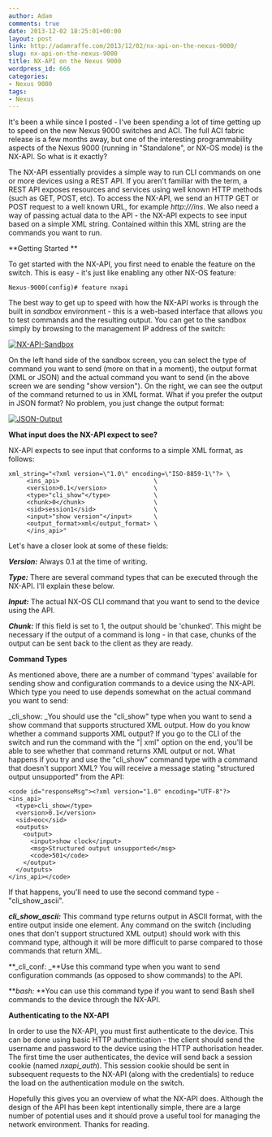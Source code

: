 ```yaml
---
author: Adam
comments: true
date: 2013-12-02 18:25:01+00:00
layout: post
link: http://adamraffe.com/2013/12/02/nx-api-on-the-nexus-9000/
slug: nx-api-on-the-nexus-9000
title: NX-API on the Nexus 9000
wordpress_id: 666
categories:
- Nexus 9000
tags:
- Nexus
---
```


It's been a while since I posted - I've been spending a lot of time getting up to speed on the new Nexus 9000 switches and ACI. The full ACI fabric release is a few months away, but one of the interesting programmability aspects of the Nexus 9000 (running in "Standalone", or NX-OS mode) is the NX-API. So what is it exactly?<!-- more -->

The NX-API essentially provides a simple way to run CLI commands on one or more devices using a REST API. If you aren't familiar with the term, a REST API exposes resources and services using well known HTTP methods (such as GET, POST, etc). To access the NX-API, we send an HTTP GET or POST request to a well known URL, for example _http://<switch-ip>/ins_. We also need a way of passing actual data to the API - the NX-API expects to see input based on a simple XML string. Contained within this XML string are the commands you want to run.

**Getting Started
**

To get started with the NX-API, you first need to enable the feature on the switch. This is easy - it's just like enabling any other NX-OS feature:

    
    Nexus-9000(config)# feature nxapi


The best way to get up to speed with how the NX-API works is through the built in _sandbox_ environment - this is a web-based interface that allows you to test commands and the resulting output. You can get to the sandbox simply by browsing to the management IP address of the switch:

[![NX-API-Sandbox](http://adamraffe.files.wordpress.com/2013/11/nx-api-sandbox.png?w=550)](http://adamraffe.files.wordpress.com/2013/11/nx-api-sandbox.png)

On the left hand side of the sandbox screen, you can select the type of command you want to send (more on that in a moment), the output format (XML or JSON) and the actual command you want to send (in the above screen we are sending "show version"). On the right, we can see the output of the command returned to us in XML format. What if you prefer the output in JSON format? No problem, you just change the output format:

[![JSON-Output](http://adamraffe.files.wordpress.com/2013/11/json-output.png?w=550)](http://adamraffe.files.wordpress.com/2013/11/json-output.png)

**What input does the NX-API expect to see?**

NX-API expects to see input that conforms to a simple XML format, as follows:

    
    xml_string="<?xml version=\"1.0\" encoding=\"ISO-8859-1\"?> \
         <ins_api>                          \
         <version>0.1</version>             \
         <type>"cli_show"</type>            \
         <chunk>0</chunk>                   \
         <sid>session1</sid>                \
         <input>"show version"</input>      \
         <output_format>xml</output_format> \
         </ins_api>"


Let's have a closer look at some of these fields:

**_Version:_** Always 0.1 at the time of writing.

**_Type:_** There are several command types that can be executed through the NX-API. I'll explain these below.

**_Input:_** The actual NX-OS CLI command that you want to send to the device using the API.

**_Chunk:_** If this field is set to 1, the output should be 'chunked'. This might be necessary if the output of a command is long - in that case, chunks of the output can be sent back to the client as they are ready.

**Command Types**

As mentioned above, there are a number of command 'types' available for sending show and configuration commands to a device using the NX-API. Which type you need to use depends somewhat on the actual command you want to send:

_cli_show: _You should use the "cli_show" type when you want to send a show command that supports structured XML output. How do you know whether a command supports XML output? If you go to the CLI of the switch and run the command with the "| xml" option on the end, you'll be able to see whether that command returns XML output or not. What happens if you try and use the "cli_show" command type with a command that doesn't support XML? You will receive a message stating "structured output unsupported" from the API:

    
    <code id="responseMsg"><?xml version="1.0" encoding="UTF-8"?>
    <ins_api>
      <type>cli_show</type>
      <version>0.1</version>
      <sid>eoc</sid>
      <outputs>
        <output>
          <input>show clock</input>
          <msg>Structured output unsupported</msg>
          <code>501</code>
        </output>
      </outputs>
    </ins_api></code>


If that happens, you'll need to use the second command type - "cli_show_ascii".

**_cli_show_ascii:_** This command type returns output in ASCII format, with the entire output inside one <body> element. Any command on the switch (including ones that don't support structured XML output) should work with this command type, although it will be more difficult to parse compared to those commands that return XML.

**_cli_conf: _**Use this command type when you want to send configuration commands (as opposed to show commands) to the API.

**_bash:_ **You can use this command type if you want to send Bash shell commands to the device through the NX-API.

**Authenticating to the NX-API**

In order to use the NX-API, you must first authenticate to the device. This can be done using basic HTTP authentication - the client should send the username and password to the device using the HTTP authorisation header. The first time the user authenticates, the device will send back a session cookie (named _nxapi_auth_). This session cookie should be sent in subsequent requests to the NX-API (along with the credentials) to reduce the load on the authentication module on the switch.

Hopefully this gives you an overview of what the NX-API does. Although the design of the API has been kept intentionally simple, there are a large number of potential uses and it should prove a useful tool for managing the network environment. Thanks for reading.
